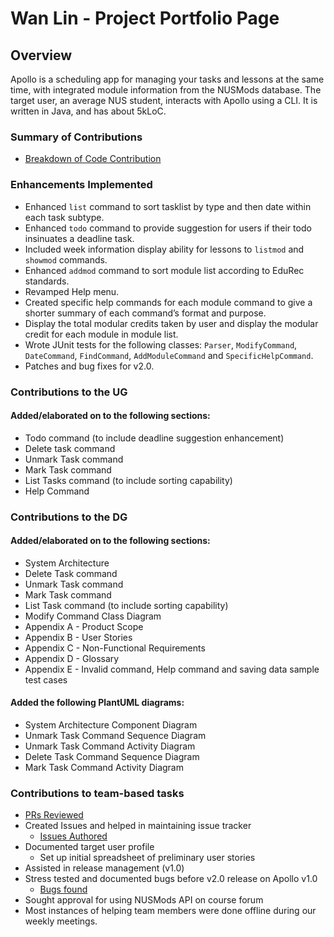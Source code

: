 # Wan Lin - Project Portfolio Page

## Overview
Apollo is a scheduling app for managing your tasks and lessons at the same time,
with integrated module information from the NUSMods database.
The target user, an average NUS student, interacts with Apollo using a CLI.
It is written in Java, and has about 5kLoC.

### Summary of Contributions
- [Breakdown of Code Contribution](https://nus-cs2113-ay2223s2.github.io/tp-dashboard/?search=wan-lin&sort=groupTitle&sortWithin=title&timeframe=commit&mergegroup=&groupSelect=groupByRepos&breakdown=true&checkedFileTypes=docs~functional-code~test-code~other&since=2023-02-17&tabOpen=true&tabType=zoom&zA=T-Wan-Lin&zR=AY2223S2-CS2113-T13-4%2Ftp%5Bmaster%5D&zACS=109.1875&zS=2023-02-17&zFS=wan-lin&zU=2023-04-03&zMG=false&zFTF=commit&zFGS=groupByRepos&zFR=false)
### Enhancements Implemented
- Enhanced `list` command to sort tasklist by type and then date within each task subtype.
- Enhanced `todo` command to provide suggestion for users if their todo insinuates a deadline task.
- Included week information display ability for lessons to `listmod` and `showmod` commands.
- Enhanced `addmod` command to sort module list according to EduRec standards.
- Revamped Help menu.
- Created specific help commands for each module command to give a shorter summary of each command’s format and purpose.
- Display the total modular credits taken by user and display the modular credit for each module in module list.
- Wrote JUnit tests for the following classes: `Parser`, `ModifyCommand`, `DateCommand`, `FindCommand`, `AddModuleCommand` and `SpecificHelpCommand`.
- Patches and bug fixes for v2.0.

### Contributions to the UG
#### Added/elaborated on to the following sections:
- Todo command (to include deadline suggestion enhancement)
- Delete task command
- Unmark Task command
- Mark Task command
- List Tasks command (to include sorting capability)
- Help Command

### Contributions to the DG
#### Added/elaborated on to the following sections:
- System Architecture 
- Delete Task command 
- Unmark Task command 
- Mark Task command
- List Task command (to include sorting capability)
- Modify Command Class Diagram
- Appendix A - Product Scope
- Appendix B - User Stories
- Appendix C - Non-Functional Requirements
- Appendix D - Glossary
- Appendix E - Invalid command, Help command and saving data sample test cases
#### Added the following PlantUML diagrams:
- System Architecture Component Diagram
- Unmark Task Command Sequence Diagram
- Unmark Task Command Activity Diagram
- Delete Task Command Sequence Diagram
- Mark Task Command Activity Diagram

### Contributions to team-based tasks
- [PRs Reviewed](https://github.com/AY2223S2-CS2113-T13-4/tp/pulls?q=is%3Apr+reviewed-by%3At-wan-lin)
- Created Issues and helped in maintaining issue tracker
  - [Issues Authored](https://github.com/AY2223S2-CS2113-T13-4/tp/issues?q=is%3Aissue+author%3A%40me+is%3Aclosed)
- Documented target user profile
  - Set up initial spreadsheet of preliminary user stories
- Assisted in release management (v1.0)
- Stress tested and documented bugs before v2.0 release on Apollo v1.0
  - [Bugs found](https://github.com/AY2223S2-CS2113-T13-4/tp/issues?q=is%3Aissue+author%3A%40me+is%3Aclosed+label%3Atype.Bug)
- Sought approval for using NUSMods API on course forum
- Most instances of helping team members were done offline during our weekly meetings.
